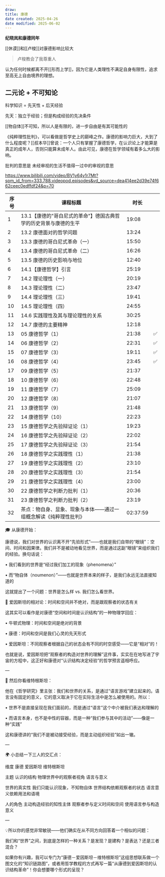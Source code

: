 ```yaml
---
draw:
title: 康德
date created: 2025-04-26
date modified: 2025-06-02
---
```

**纪晓岚和康德同年**

[[休谟]]和[[卢梭]]对康德影响比较大

> 卢梭教会了我尊重人

认为任何时候都离不开[[形而上学]]，因为它是人类理性不满足自身有限性，追求至高无上自由境界的理想。

## 二元论 + 不可知论

科学知识 = 先天性 + 后天经验

先天：独立于经验；但是构成经验的先决条件

[[物自体]]不可知，所以人是有限的，进一步自由是有其可能性的

《纯粹理性批判》，可以看做是哲学史上的巅峰之作。康德的影响力巨大，大到了什么程度呢？[[叔本华]]曾说：一个人只有掌握了康德哲学，在认识论上才能算是真正的成年人，否则只能算未成年人。由此可见，康德在哲学领域有着多么大的影响。

批判的意思是 未经审视的生活不值得一过中的审视的意思

https://www.bilibili.com/video/BV1y64y1r7Mt?spm_id_from=333.788.videopod.episodes&vd_source=dea414ee2d39e74f662ceec0edffdf24&p=70

| 序号  | 课程标题                                | 时长       |     |
| --- | ----------------------------------- | -------- | --- |
| 1   | 13.1【康德的"哥白尼式的革命"】德国古典哲学的历史背景与康德的生平 | 19:08    |     |
| 2   | 13.2 康德面对的哲学问题                      | 13:24    |     |
| 3   | 13.3 康德的哥白尼式革命（一）| 15:50    |     |
| 4   | 13.4 康德的哥白尼式革命（二）| 16:26    |     |
| 5   | 13.5 康德的历史影响与地位                     | 12:40    |     |
| 6   | 14.1【康德哲学】引言                        | 25:19    |     |
| 7   | 14.2 理论理性（一）| 20:19    |     |
| 8   | 14.3 理论理性（二）| 23:47    |     |
| 9   | 14.4 理论理性（三）| 19:41    |     |
| 10  | 14.5 理论理性（四）| 24:55    |     |
| 11  | 14.6 实践理性及其与理论理性的关系                 | 30:25    |     |
| 12  | 14.7 康德的主要精神                        | 12:18    |     |
| 13  | 05 康德哲学（1）| 21:38    | ✅   |
| 14  | 06 康德哲学（2）| 22:31    | ✅   |
| 15  | 07 康德哲学（3）| 19:11    | ✅   |
| 16  | 08 康德哲学（4）| 23:45    | ✅   |
| 17  | 09 康德哲学（5）| 21:37    |     |
| 18  | 10 康德哲学（6）| 22:48    |     |
| 19  | 11 康德哲学（7）| 25:09    |     |
| 20  | 12 康德哲学（8）| 21:07    |     |
| 21  | 13 康德哲学（9）| 21:48    |     |
| 22  | 14 康德哲学（10）| 22:23    |     |
| 23  | 15 康德哲学之先验辩证论（1）| 19:23    |     |
| 24  | 16 康德哲学之先验辩证论（2）| 22:02    |     |
| 25  | 17 康德哲学之先验辩证论（3）| 21:54    |     |
| 26  | 18 康德哲学之实践理性（1）| 21:38    |     |
| 27  | 19 康德哲学之实践理性（2）| 23:10    |     |
| 28  | 20 康德哲学之实践理性（3）| 21:54    |     |
| 29  | 21 康德哲学之实践理性（4）| 23:00    |     |
| 30  | 22 康德哲学之判断力批判（1）| 20:36    |     |
| 31  | 23 康德哲学之判断力批判（2）| 23:19    |     |
| 32  | 茶点：物自身、显象、现象与本体——通过一组概念解读《纯粹理性批判》| 02:37:59 |     |

🎓 从康德开始：

康德说，我们对世界的认识离不开“先验形式”——也就是我们自带的“眼镜”：空间、时间和因果律。我们并不是被动地看见世界，而是通过这副“眼镜”来组织我们的经验。换句话说：

• 我们看到的世界是“经过我们加工的现象（phenomena）”

• 而“物自体（noumenon）”——也就是世界本来的样子，是我们永远无法直接知道的

  

这就提出了一个问题：世界是怎么样 vs. 我们怎么看世界。

  

  

🌌 爱因斯坦的相对论：时间和空间并不绝对，而是跟观察者的状态有关

  

这其实可以看作是对康德“空间和时间是认识结构”的一种物理学回应：

• 牛顿式物理：时间和空间是绝对的背景

• 康德：时间和空间是我们心灵的先天形式

• 爱因斯坦：不同观察者根据自己的状态会有不同的时空感受——它是“相对”的！

  

也就是说，爱因斯坦把“观察者的构造对世界的理解”这件事，实实在在地写进了宇宙的方程中，这正好和康德对“认识结构决定经验”的哲学预言遥相呼应。

  

—

  

🧠 然后你看维特根斯坦：

  

他在《哲学研究》里主张：我们和世界的关系，是通过“语言游戏”建立起来的。语言没有固定的意义，它的意义取决于它在实际生活中是怎么被使用的。所以：

• 世界不是直接呈现在我们面前的，而是通过“语言”这个中介被我们表达和理解的

• 而语言本身，也不是中性的容器，而是一种“我们参与其中的活动”——像是一种“实践”

  

这和康德讲的“我们不是被动接受经验，而是主动组织经验”如出一辙。

  

—

  

🌍 小总结一下三人的交汇点：

  

维度 康德 爱因斯坦 维特根斯坦

主题 认识的结构 物理世界中的观察者视角 语言与意义

世界的真实性 我们只能认识现象，不知物自体 世界结构依赖观察者的状态 语言意义依赖用法和语境

人的角色 主动构造经验的知性主体 观察者参与定义时间和空间 使用语言参与构造意义

  

—

  

💡所以你的感觉非常敏锐——他们确实在从不同方向回答着一个相似的问题：

  

我们和“世界”之间，到底是怎样的一种关系？是发现？是建构？是表达？还是三者混合？

  

如果你有兴趣，我可以专门为“康德－爱因斯坦－维特根斯坦”这组思想联系做一个图文化的“知识链路图”，或者用哲学教程的方式再写一篇“从康德到爱因斯坦的认识结构革命”！你会想要哪个形式的呈现？
